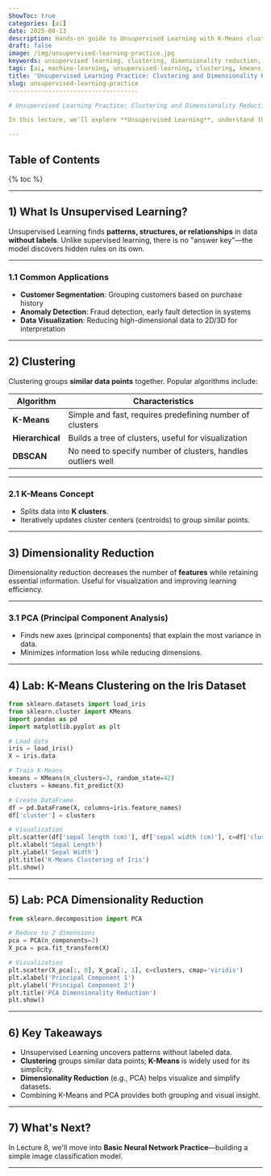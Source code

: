 ```yaml
---
ShowToc: true
categories: [ai]
date: 2025-08-13
description: Hands-on guide to Unsupervised Learning with K-Means clustering and PCA dimensionality reduction. Learn concepts, applications, and run beginner-friendly examples using scikit-learn.
draft: false
image: /img/unsupervised-learning-practice.jpg
keywords: unsupervised learning, clustering, dimensionality reduction, k-means, pca, sklearn examples, machine learning tutorial
tags: [ai, machine-learning, unsupervised-learning, clustering, kmeans, pca, sklearn, tutorial]
title: 'Unsupervised Learning Practice: Clustering and Dimensionality Reduction (Lecture 7)'
slug: unsupervised-learning-practice
------------------------------------

# Unsupervised Learning Practice: Clustering and Dimensionality Reduction (Lecture 7)

In this lecture, we'll explore **Unsupervised Learning**, understand the concepts of **Clustering** and **Dimensionality Reduction**, and implement both techniques using **scikit-learn**.

---
```


## Table of Contents

{% toc %}

---

## 1) What Is Unsupervised Learning?

Unsupervised Learning finds **patterns, structures, or relationships** in data **without labels**.
Unlike supervised learning, there is no "answer key"—the model discovers hidden rules on its own.

---

### 1.1 Common Applications

* **Customer Segmentation**: Grouping customers based on purchase history
* **Anomaly Detection**: Fraud detection, early fault detection in systems
* **Data Visualization**: Reducing high-dimensional data to 2D/3D for interpretation

---

## 2) Clustering

Clustering groups **similar data points** together.
Popular algorithms include:

| Algorithm        | Characteristics                                              |
| ---------------- | ------------------------------------------------------------ |
| **K-Means**      | Simple and fast, requires predefining number of clusters     |
| **Hierarchical** | Builds a tree of clusters, useful for visualization          |
| **DBSCAN**       | No need to specify number of clusters, handles outliers well |

---

### 2.1 K-Means Concept

* Splits data into **K clusters**.
* Iteratively updates cluster centers (centroids) to group similar points.

---

## 3) Dimensionality Reduction

Dimensionality reduction decreases the number of **features** while retaining essential information.
Useful for visualization and improving learning efficiency.

---

### 3.1 PCA (Principal Component Analysis)

* Finds new axes (principal components) that explain the most variance in data.
* Minimizes information loss while reducing dimensions.

---

## 4) Lab: K-Means Clustering on the Iris Dataset

```python
from sklearn.datasets import load_iris
from sklearn.cluster import KMeans
import pandas as pd
import matplotlib.pyplot as plt

# Load data
iris = load_iris()
X = iris.data

# Train K-Means
kmeans = KMeans(n_clusters=3, random_state=42)
clusters = kmeans.fit_predict(X)

# Create DataFrame
df = pd.DataFrame(X, columns=iris.feature_names)
df['cluster'] = clusters

# Visualization
plt.scatter(df['sepal length (cm)'], df['sepal width (cm)'], c=df['cluster'], cmap='viridis')
plt.xlabel('Sepal Length')
plt.ylabel('Sepal Width')
plt.title('K-Means Clustering of Iris')
plt.show()
```

---

## 5) Lab: PCA Dimensionality Reduction

```python
from sklearn.decomposition import PCA

# Reduce to 2 dimensions
pca = PCA(n_components=2)
X_pca = pca.fit_transform(X)

# Visualization
plt.scatter(X_pca[:, 0], X_pca[:, 1], c=clusters, cmap='viridis')
plt.xlabel('Principal Component 1')
plt.ylabel('Principal Component 2')
plt.title('PCA Dimensionality Reduction')
plt.show()
```

---

## 6) Key Takeaways

* Unsupervised Learning uncovers patterns without labeled data.
* **Clustering** groups similar data points; **K-Means** is widely used for its simplicity.
* **Dimensionality Reduction** (e.g., PCA) helps visualize and simplify datasets.
* Combining K-Means and PCA provides both grouping and visual insight.

---

## 7) What's Next?

In Lecture 8, we'll move into **Basic Neural Network Practice**—building a simple image classification model.

---